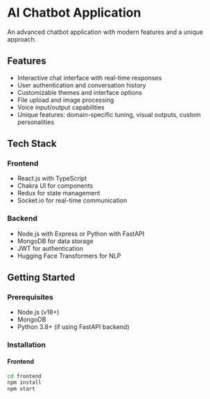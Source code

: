 # AI Chatbot Application

An advanced chatbot application with modern features and a unique approach.

## Features

- Interactive chat interface with real-time responses
- User authentication and conversation history
- Customizable themes and interface options
- File upload and image processing
- Voice input/output capabilities
- Unique features: domain-specific tuning, visual outputs, custom personalities

## Tech Stack

### Frontend
- React.js with TypeScript
- Chakra UI for components
- Redux for state management
- Socket.io for real-time communication

### Backend
- Node.js with Express or Python with FastAPI
- MongoDB for data storage
- JWT for authentication
- Hugging Face Transformers for NLP

## Getting Started

### Prerequisites
- Node.js (v18+)
- MongoDB
- Python 3.8+ (if using FastAPI backend)

### Installation

#### Frontend
```bash
cd frontend
npm install
npm start
